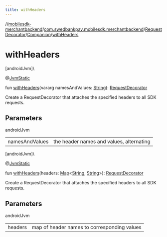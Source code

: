 ```yaml
---
title: withHeaders
---
```

//[mobilesdk-merchantbackend](../../../../index.html)/[com.swedbankpay.mobilesdk.merchantbackend](../../index.html)/[RequestDecorator](../index.html)/[Companion](index.html)/[withHeaders](with-headers.html)



# withHeaders



[androidJvm]\




@[JvmStatic](https://kotlinlang.org/api/latest/jvm/stdlib/kotlin.jvm/-jvm-static/index.html)



fun [withHeaders](with-headers.html)(vararg namesAndValues: [String](https://kotlinlang.org/api/latest/jvm/stdlib/kotlin/-string/index.html)): [RequestDecorator](../index.html)



Create a RequestDecorator that attaches the specified headers to all SDK requests.



## Parameters


androidJvm

| | |
|---|---|
| namesAndValues | the header names and values, alternating |





[androidJvm]\




@[JvmStatic](https://kotlinlang.org/api/latest/jvm/stdlib/kotlin.jvm/-jvm-static/index.html)



fun [withHeaders](with-headers.html)(headers: [Map](https://kotlinlang.org/api/latest/jvm/stdlib/kotlin.collections/-map/index.html)&lt;[String](https://kotlinlang.org/api/latest/jvm/stdlib/kotlin/-string/index.html), [String](https://kotlinlang.org/api/latest/jvm/stdlib/kotlin/-string/index.html)&gt;): [RequestDecorator](../index.html)



Create a RequestDecorator that attaches the specified headers to all SDK requests.



## Parameters


androidJvm

| | |
|---|---|
| headers | map of header names to corresponding values |




